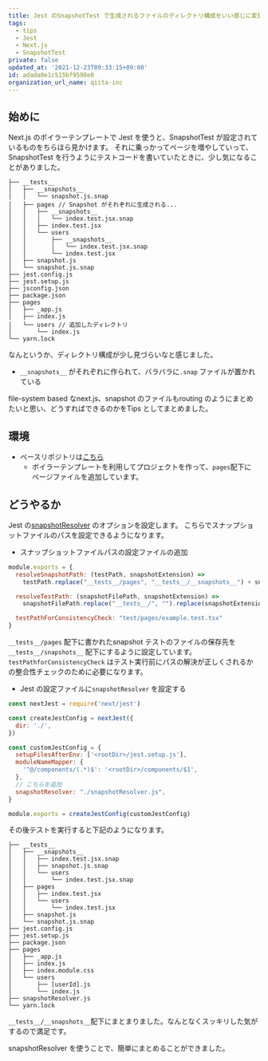 ```yaml
---
title: Jest のSnapshotTest で生成されるファイルのディレクトリ構成をいい感じに変更する
tags:
  - tips
  - Jest
  - Next.js
  - SnapshotTest
private: false
updated_at: '2021-12-23T09:33:15+09:00'
id: adada0e1c515bf9598e0
organization_url_name: qiita-inc
---
```

## 始めに
Next.js のボイラーテンプレートで Jest を使うと、SnapshotTest が設定されているものをちらほら見かけます。
それに乗っかってページを増やしていって、SnapshotTest を行うようにテストコードを書いていたときに、少し気になることがありました。

```txt:テスト実行後のディレクトリ(説明に不要なものは省略)
├── __tests__
│   ├── __snapshots__
│   │   └── snapshot.js.snap
│   ├── pages // Snapshot がそれぞれに生成される...
│   │   ├── __snapshots__
│   │   │   └── index.test.jsx.snap
│   │   ├── index.test.jsx
│   │   └── users
│   │       ├── __snapshots__
│   │       │   └── index.test.jsx.snap
│   │       └── index.test.jsx
│   ├── snapshot.js
│   └── snapshot.js.snap
├── jest.config.js
├── jest.setup.js
├── jsconfig.json
├── package.json
├── pages
│   ├── _app.js
│   ├── index.js
│   └── users // 追加したディレクトリ
│       └── index.js
└── yarn.lock
```

なんというか、ディレクトリ構成が少し見づらいなと感じました。
- `__snapshots__` がそれぞれに作られて、バラバラに`.snap` ファイルが置かれている

file-system based なnext.js、snapshot のファイルもrouting のようにまとめたいと思い、どうすればできるのかをTips としてまとめました。

## 環境
- ベースリポジトリは[こちら](https://github.com/vercel/next.js/tree/canary/examples/with-jest)
    - ボイラーテンプレートを利用してプロジェクトを作って、`pages`配下に ページファイルを追加しています。

## どうやるか
Jest の[snapshotResolver](https://jestjs.io/ja/docs/configuration#snapshotresolver-string) のオプションを設定します。
こちらでスナップショットファイルのパスを設定できるようになります。

- スナップショットファイルパスの設定ファイルの追加

```js:snapshotResolver.js
module.exports = {
  resolveSnapshotPath: (testPath, snapshotExtension) =>
    testPath.replace("__tests__/pages", "__tests__/__snapshots__") + snapshotExtension,

  resolveTestPath: (snapshotFilePath, snapshotExtension) =>
    snapshotFilePath.replace("__tests__/", "").replace(snapshotExtension, ""),

  testPathForConsistencyCheck: "test/pages/example.test.tsx"
}
```

`__tests__/pages` 配下に書かれたsnapshot テストのファイルの保存先を`__tests__/snapshots__` 配下にするように設定しています。
`testPathforConsistencyCheck` はテスト実行前にパスの解決が正しくされるかの整合性チェックのために必要になります。

- Jest の設定ファイルに`snapshotResolver` を設定する

```js:jest.config.js
const nextJest = require('next/jest')

const createJestConfig = nextJest({
  dir: './',
})

const customJestConfig = {
  setupFilesAfterEnv: ['<rootDir>/jest.setup.js'],
  moduleNameMapper: {
    '^@/components/(.*)$': '<rootDir>/components/$1',
  },
  // こちらを追加
  snapshotResolver: "./snapshotResolver.js",
}

module.exports = createJestConfig(customJestConfig)
```

その後テストを実行すると下記のようになります。

```txt:修正後のテスト実行後のディレクトリ
├── __tests__
│   ├── __snapshots__
│   │   ├── index.test.jsx.snap
│   │   ├── snapshot.js.snap
│   │   └── users
│   │       └── index.test.jsx.snap
│   ├── pages
│   │   ├── index.test.jsx
│   │   └── users
│   │       └── index.test.jsx
│   ├── snapshot.js
│   └── snapshot.js.snap
├── jest.config.js
├── jest.setup.js
├── package.json
├── pages
│   ├── _app.js
│   ├── index.js
│   ├── index.module.css
│   └── users
│       ├── [userId].js
│       └── index.js
├── snapshotResolver.js
└── yarn.lock
```

`__tests__/__snapshots__`配下にまとまりました。なんとなくスッキリした気がするので満足です。

snapshotResolver を使うことで、簡単にまとめることができました。
